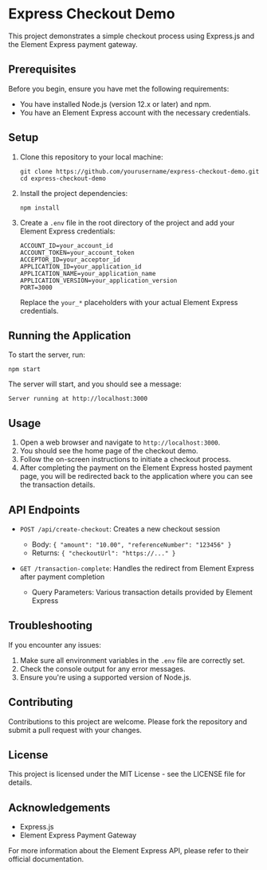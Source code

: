 # Express Checkout Demo

This project demonstrates a simple checkout process using Express.js and the Element Express payment gateway.

## Prerequisites

Before you begin, ensure you have met the following requirements:

* You have installed Node.js (version 12.x or later) and npm.
* You have an Element Express account with the necessary credentials.

## Setup

1. Clone this repository to your local machine:

   ```
   git clone https://github.com/yourusername/express-checkout-demo.git
   cd express-checkout-demo
   ```

2. Install the project dependencies:

   ```
   npm install
   ```

3. Create a `.env` file in the root directory of the project and add your Element Express credentials:

   ```
   ACCOUNT_ID=your_account_id
   ACCOUNT_TOKEN=your_account_token
   ACCEPTOR_ID=your_acceptor_id
   APPLICATION_ID=your_application_id
   APPLICATION_NAME=your_application_name
   APPLICATION_VERSION=your_application_version
   PORT=3000
   ```

   Replace the `your_*` placeholders with your actual Element Express credentials.

## Running the Application

To start the server, run:

```
npm start
```

The server will start, and you should see a message:

```
Server running at http://localhost:3000
```

## Usage

1. Open a web browser and navigate to `http://localhost:3000`.
2. You should see the home page of the checkout demo.
3. Follow the on-screen instructions to initiate a checkout process.
4. After completing the payment on the Element Express hosted payment page, you will be redirected back to the application where you can see the transaction details.

## API Endpoints

- `POST /api/create-checkout`: Creates a new checkout session
  - Body: `{ "amount": "10.00", "referenceNumber": "123456" }`
  - Returns: `{ "checkoutUrl": "https://..." }`

- `GET /transaction-complete`: Handles the redirect from Element Express after payment completion
  - Query Parameters: Various transaction details provided by Element Express

## Troubleshooting

If you encounter any issues:

1. Make sure all environment variables in the `.env` file are correctly set.
2. Check the console output for any error messages.
3. Ensure you're using a supported version of Node.js.

## Contributing

Contributions to this project are welcome. Please fork the repository and submit a pull request with your changes.

## License

This project is licensed under the MIT License - see the LICENSE file for details.

## Acknowledgements

- Express.js
- Element Express Payment Gateway

For more information about the Element Express API, please refer to their official documentation.